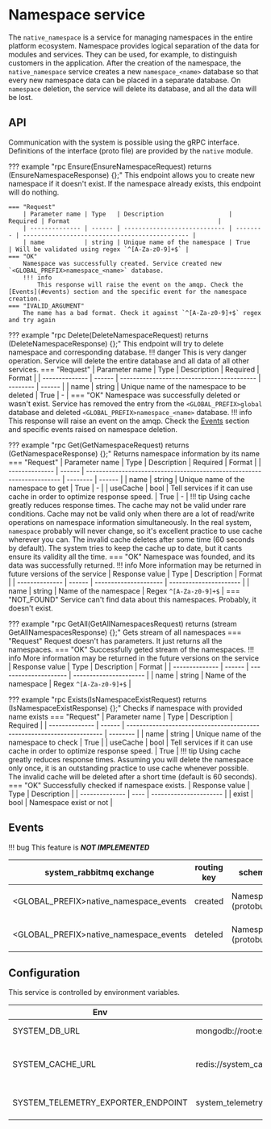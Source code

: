 # Namespace service
The `native_namespace` is a service for managing namespaces in the entire platform ecosystem. Namespace provides logical separation of the data for modules and services. They can be used, for example, to distinguish customers in the application.
After the creation of the namespace, the `native_namespace` service creates a new `namespace_<name>` database so that every new namespace data can be placed in a separate database. On `namespace` deletion, the service will delete its database, and all the data will be lost.

## API
Communication with the system is possible using the gRPC interface. Definitions of the interface (proto file) are provided by the `native` module.

??? example "rpc Ensure(EnsureNamespaceRequest) returns (EnsureNamespaceResponse) {};"
    This endpoint allows you to create new namespace if it doesn't exist. If the namespace already exists, this endpoint will do nothing.

    === "Request"
        | Parameter name | Type   | Description                  | Required | Format                                         |
        | -------------- | ------ | ---------------------------- | -------- | ---------------------------------------------- |
        | name           | string | Unique name of the namespace | True     | Will be validated using regex `^[A-Za-z0-9]+$` |
    === "OK"
        Namespace was successfully created. Service created new `<GLOBAL_PREFIX>namespace_<name>` database.
        !!! info
            This response will raise the event on the amqp. Check the [Events](#events) section and the specific event for the namespace creation.
    === "IVALID_ARGUMENT"
        The name has a bad format. Check it against `^[A-Za-z0-9]+$` regex and try again

??? example "rpc Delete(DeleteNamespaceRequest) returns (DeleteNamespaceResponse) {};"
    This endpoint will try to delete namespace and corresponding database.
    !!! danger
        This is very danger operation. Service will delete the entire database and all data of all other services.
    === "Request"
        | Parameter name | Type   | Description                                | Required | Format |
        | -------------- | ------ | ------------------------------------------ | -------- | ------ |
        | name           | string | Unique name of the namespace to be deleted | True     | -      |
    === "OK"
        Namespace was successfully deleted or wasn't exist. Service has removed the entry from the `<GLOBAL_PREFIX>global` database and deleted `<GLOBAL_PREFIX>namespace_<name>` database.
        !!! info
            This response will raise an event on the amqp. Check the [Events](#events) section and specific events raised on namespace deletion.

??? example "rpc Get(GetNamespaceRequest) returns (GetNamespaceResponse) {};"
    Returns namespace information by its name
    === "Request"
        | Parameter name | Type   | Description                                                            | Required | Format |
        | -------------- | ------ | ---------------------------------------------------------------------- | -------- | ------ |
        | name           | string | Unique name of the namespace to get                                    | True     | -      |
        | useCache       | bool   | Tell services if it can use cache in order to optimize response speed. | True     | -      |
        !!! tip
            Using cache greatly reduces response times. The cache may not be valid under rare conditions. Cache may not be valid only when there are a lot of read/write operations on namespace information simultaneously. In the real system, `namespace` probably will never change, so it's excellent practice to use cache wherever you can. The invalid cache deletes after some time (60 seconds by default). The system tries to keep the cache up to date, but it cants ensure its validity all the time.
    === "OK"
        Namespace was founded, and its data was successfully returned.
        !!! info
            More information may be returned in future versions of the service
        | Response value | Type   | Description           | Format                 |
        | -------------- | ------ | --------------------- | ---------------------- |
        | name           | string | Name of the namespace | Regex `^[A-Za-z0-9]+$` |
    === "NOT_FOUND"
        Service can't find data about this namespaces. Probably, it doesn't exist.

??? example "rpc GetAll(GetAllNamespacesRequest) returns (stream GetAllNamespacesResponse) {};"
    Gets stream of all namespaces
    === "Request"
        Request doesn't has parameters. It just returns all the namespaces.
    === "OK"
        Successfully geted stream of the namespaces.
        !!! info
            More information may be returned in the future versions on the service
        | Response value | Type   | Description           | Format                 |
        | -------------- | ------ | --------------------- | ---------------------- |
        | name           | string | Name of the namespace | Regex `^[A-Za-z0-9]+$` |

??? example "rpc Exists(IsNamespaceExistRequest) returns (IsNamespaceExistResponse) {};"
    Checks if namespace with provided name exists
    === "Request"
        | Parameter name | Type   | Description                                                            | Required |
        | -------------- | ------ | ---------------------------------------------------------------------- | -------- |
        | name           | string | Unique name of the namespace to check                                  | True     |
        | useCache       | bool   | Tell services if it can use cache in order to optimize response speed. | True     |
        !!! tip
            Using cache greatly reduces response times. Assuming you will delete the namespace only once, it is an outstanding practice to use cache whenever possible. The invalid cache will be deleted after a short time (default is 60 seconds).
    === "OK"
        Successfully checked if namespace exists.
        | Response value | Type | Description            |
        | -------------- | ---- | ---------------------- |
        | exist          | bool | Namespace exist or not |

## Events
!!! bug
    This feature is ***NOT IMPLEMENTED***

| system_rabbitmq exchange               | routing key | scheme               | conditions            |
| -------------------------------------- | ----------- | -------------------- | --------------------- |
| <GLOBAL_PREFIX>native_namespace_events | created     | Namespace (protobuf) | Namespace was created |
| <GLOBAL_PREFIX>native_namespace_events | deteled     | Namespace (protobuf) | Namespace was deleted |

## Configuration
This service is controlled by environment variables.

| Env                                | default                                | description                                                                                                        |
| ---------------------------------- | -------------------------------------- | ------------------------------------------------------------------------------------------------------------------ |
| SYSTEM_DB_URL                      | mongodb://root:example@system_db/admin | [Mongo DB URL](https://www.mongodb.com/docs/manual/reference/connection-string/#standard-connection-string-format) |
| SYSTEM_CACHE_URL                   | redis://system_cache                   | System_cache redis connection URL                                                                                  |
| SYSTEM_TELEMETRY_EXPORTER_ENDPOINT | system_telemetry:55680                 | [OTEL connector](https://opentelemetry.io/docs/collector/) endpoint                                                |